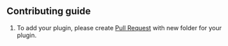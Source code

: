 ## Contributing guide

1. To add your plugin, please create [Pull Request](https://github.com/ekelokorpi/panda.js-engine-plugins/compare) with new folder for your plugin.
